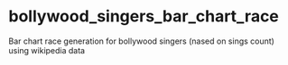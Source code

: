 # bollywood_singers_bar_chart_race
Bar chart race generation for bollywood singers (nased on sings count) using wikipedia data 
